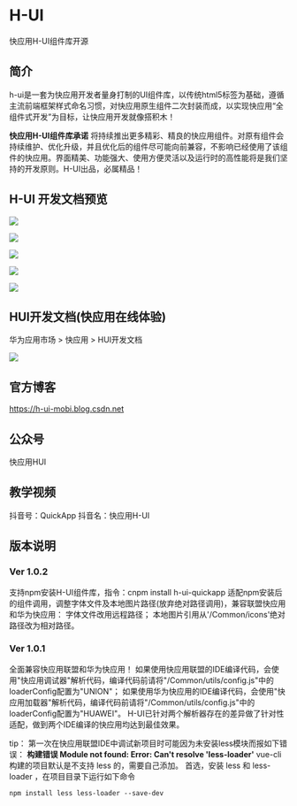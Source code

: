 # H-UI
 快应用H-UI组件库开源
## 简介
 h-ui是一套为快应用开发者量身打制的UI组件库，以传统html5标签为基础，遵循主流前端框架样式命名习惯，对快应用原生组件二次封装而成，以实现快应用“全组件式开发”为目标，让快应用开发就像搭积木！
 
**快应用H-UI组件库承诺**
将持续推出更多精彩、精良的快应用组件。对原有组件会持续维护、优化升级，并且优化后的组件尽可能向前兼容，不影响已经使用了该组件的快应用。界面精美、功能强大、使用方便灵活以及运行时的高性能将是我们坚持的开发原则。H-UI出品，必属精品！
 
## H-UI 开发文档预览
![](https://h-ui.obs.cn-south-1.myhuaweicloud.com/image/hui/1.jpg)

![](https://h-ui.obs.cn-south-1.myhuaweicloud.com/image/hui/2.jpg)

![](https://h-ui.obs.cn-south-1.myhuaweicloud.com/image/hui/3.jpg)

![](https://h-ui.obs.cn-south-1.myhuaweicloud.com/image/hui/4.jpg)

![](https://h-ui.obs.cn-south-1.myhuaweicloud.com/image/hui/5.jpg)

## HUI开发文档(快应用在线体验)
华为应用市场 > 快应用 > HUI开发文档

![](https://h-ui.obs.cn-south-1.myhuaweicloud.com/image/hui-sample-qr-code-mini.png)

## 官方博客
https://h-ui-mobi.blog.csdn.net

## 公众号
快应用HUI

## 教学视频
抖音号：QuickApp
抖音名：快应用H-UI

## 版本说明
### Ver 1.0.2
支持npm安装H-UI组件库，指令：cnpm install h-ui-quickapp
适配npm安装后的组件调用，调整字体文件及本地图片路径(放弃绝对路径调用)，兼容联盟快应用和华为快应用：
字体文件改用远程路径；
本地图片引用从'/Common/icons'绝对路径改为相对路径。

### Ver 1.0.1
全面兼容快应用联盟和华为快应用！
如果使用快应用联盟的IDE编译代码，会使用"快应用调试器"解析代码，编译代码前请将"/Common/utils/config.js"中的loaderConfig配置为"UNION"；
如果使用华为快应用的IDE编译代码，会使用"快应用加载器"解析代码，编译代码前请将"/Common/utils/config.js"中的loaderConfig配置为"HUAWEI"。
H-UI已针对两个解析器存在的差异做了针对性适配，做到两个IDE编译的快应用均达到最佳效果。

tip：
第一次在快应用联盟IDE中调试新项目时可能因为未安装less模块而报如下错误：
**构建错误 Module not found: Error: Can't resolve 'less-loader'**
vue-cli 构建的项目默认是不支持 less 的，需要自己添加。
首选，安装 less 和 less-loader ，在项目目录下运行如下命令

```命令
npm install less less-loader --save-dev
```
